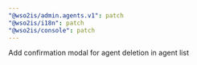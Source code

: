 ```yaml
---
"@wso2is/admin.agents.v1": patch
"@wso2is/i18n": patch
"@wso2is/console": patch
---
```


Add confirmation modal for agent deletion in agent list
